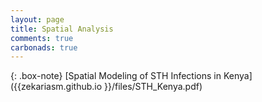 ```yaml
---
layout: page
title: Spatial Analysis
comments: true
carbonads: true
---
```

{: .box-note}
[Spatial Modeling of STH Infections in Kenya]({{zekariasm.github.io }}/files/STH_Kenya.pdf)
